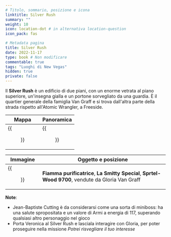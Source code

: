 ```yaml
---
# Titolo, sommario, posizione e icona
linktitle: Silver Rush
summary: ""
weight: 10
icon: location-dot # in alternativa location-question
icon_pack: fas

# Metadata pagina
title: Silver Rush
date: 2022-11-17
type: book # Non modificare
commentable: true
tags: "Luoghi di New Vegas"
hidden: true
private: false
---
```



<div class="fnv">

Il **Silver Rush** è un edificio di due piani, con un enorme vetrata al piano superiore, un'insegna gialla e un portone sorvegliato da una guardia. È il quartier generale della famiglia Van Graff e si trova dall'altra parte della strada rispetto all'Atomic Wrangler, a Freeside. 

| Mappa | Panoramica |
| ----- | ---------- |
| {{<figure src="fnv/Silver_Rush_map.webp">}}      |  {{<figure src="fnv/Silver_Rush.webp">}}          | 

| Immagine | Oggetto e posizione |
| -------- | ------------------- |
|  {{<figure src="fnv/Silver_Rush_interior.webp">}}        |  **Fiamma purificatrice**, **La Smitty Special**, **Sprtel-Wood 9700**, vendute da Gloria Van Graff                   |


**Note**:
- Jean-Baptiste Cutting è da considerarsi come una sorta di miniboss: ha una salute spropositata e un valore di Armi a energia di 117, superando qualsiasi altro personaggio nel gioco
- Porta Veronica al Silver Rush e lasciala interagire con Gloria, per poter proseguire nella missione _Potrei risvegliare il tuo interesse_

</div>
